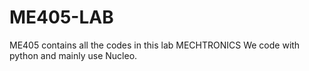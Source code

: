 # ME405-LAB
ME405 contains all the codes in this lab
MECHTRONICS
We code with python and mainly use Nucleo.
